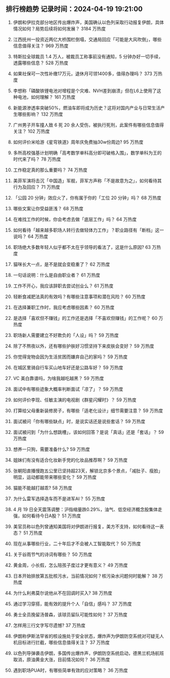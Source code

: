 
## 排行榜趋势 记录时间：2024-04-19 19:21:00
  
  1. 伊朗和伊拉克部分地区传出爆炸声，美国确认以色列采取行动报复伊朗，具体情况如何？局势后续将如何发展？ 3184 万热度
    
  2. 江西抚州一投资近两亿大桥围栏倒塌，交通局回应「可能是大风吹倒」，哪些信息值得关注？ 969 万热度
    
  3. 特斯拉全球裁员 1.4 万人，被裁员工称事前没有通知，5 分钟办好一切手续，透露哪些信息？ 528 万热度
    
  4. 如果社保可一次性补缴17万元，退休月可领1400多，值得办理吗？ 373 万热度
    
  5. 李想称「磷酸铁锂电池对增程是个灾难、NVH差到崩溃」但在L6上使用了这种电池，如何理解？ 161 万热度
    
  6. 新能源渗透率突破50%，燃油车即将成为历史？这将对国内产业与日常生活产生哪些影响？ 132 万热度
    
  7. 广州男子开车撞人致 6 死 20 余人受伤，被执行死刑，此案件有哪些信息值得关注？ 102 万热度
    
  8. 如何评价米哈游《星穹铁道》周年庆免费抽30w份周边? 95 万热度
    
  9. 多所高校强基计划明确「高考数学单科高分即可破格入围」，数学单科为王的时代来了吗？ 78 万热度
    
  10. 工作稳定真的那么重要吗？ 74 万热度
    
  11. 美菲军演将击沉「中国造」军舰，菲军方声称「不是故意为之」，如何看待其行为及回应？ 71 万热度
    
  12. 「公园 20 分钟」效应火了，你有属于你的「工位 20 分钟」吗？ 68 万热度
    
  13. 哪些文案让你受益匪浅？ 68 万热度
    
  14. 在难找工作的时候，你会考虑去做「底层工作」吗？ 64 万热度
    
  15. 如何看待「越来越多职场人转行去做轻体力工作」？职业路径有「断档」这一说吗？ 64 万热度
    
  16. 职场绝大多数年轻人似乎都不太在乎领导的看法了，这是什么原因? 63 万热度
    
  17. 猫咪长大一点，是不是就会变稳重了？ 62 万热度
    
  18. 一句话说明：什么是自由职业者？ 61 万热度
    
  19. 工作不开心，我应该辞职去尝试创业么？ 61 万热度
    
  20. 轻断食减肥法真的有效吗？有哪些注意事项和潜在风险？ 60 万热度
    
  21. 在选择兼职工作时，我应考虑哪些因素？ 60 万热度
    
  22. 是选择「喜欢但不赚钱」的工作还是选择「不喜欢但赚钱」的工作呢？ 60 万热度
    
  23. 职场新人需要建立不好欺负的「人设」吗？ 59 万热度
    
  24. 除了不熬夜以外，还有哪些护肤好习惯坚持下来皮肤会变好？ 59 万热度
    
  25. 你觉得宠物会因为生活贫困而嫌弃自己的家吗？ 59 万热度
    
  26. 在城区里骑自行车买山地车好还是公路车好？ 59 万热度
    
  27. VC 美白靠谱吗，为啥我越吃越黑？ 59 万热度
    
  28. 面试中有哪些迹象大概率判断面试「凉了」？ 59 万热度
    
  29. 如何评价李现、任敏主演的电视剧《群星闪耀时》？ 59 万热度
    
  30. 打算给父母重新装修房子，有哪些「适老化设计」细节需要注意？ 59 万热度
    
  31. 面试被问「你有哪些缺点」时，是说实话还是说些套话？ 59 万热度
    
  32. 面试被问到「为什么想跳槽」，该如何回答？是说「真话」还是「套话」？ 59 万热度
    
  33. 想养一只狗，需要准备什么? 59 万热度
    
  34. 姐妹们有没有适合化妆新手党的化妆品推荐啊？ 59 万热度
    
  35. 张朝阳直播慢跑五公里已坚持超23天，解锁北京多个景点，「减肚子、瘦脸」明显，运动都能带来哪些变化？ 59 万热度
    
  36. 猫能不能越打越乖? 58 万热度
    
  37. 为什么雷军选择造车而不是进军AI？ 55 万热度
    
  38. 4 月 19 日全天震荡调整：沪指缩量跌0.29%，油气、低空经济概念股集体走强，如何看待今日A股？ 51 万热度
    
  39. 美官员称以色列曾通知美国将对伊朗进行报复，美方不支持，如何看待这一表态？ 51 万热度
    
  40. 现在从事哪些行业，二十年后才不会被人工智能取代？ 50 万热度
    
  41. 关于谷雨节气的诗词有哪些？ 50 万热度
    
  42. 黄金周，小长假，怎么陪孩子度过才更有意义？ 49 万热度
    
  43. 日本开始排放第五批核污水，当前情况如何？核污染水问题何时能解？ 38 万热度
    
  44. 为什么利弗莫尔说他从不在回调时买入? 38 万热度
    
  45. 通过学习穿搭，能有效的提升个人「自信」感吗？ 37 万热度
    
  46. 勇士全员挽留汤普森，该球员留队可能性如何？ 37 万热度
    
  47. 怎样用三行文字写尽遗憾? 37 万热度
    
  48. 伊朗称伊斯法罕省的核设施处于安全状态，爆炸声为伊朗防空系统对可疑无人机目标进行拦截，哪些信息值得关注？ 37 万热度
    
  49. 以色列导弹袭击伊朗，多国传出爆炸声，伊朗防空系统启动，德黑兰机场航班取消，原油黄金大涨，目前情况如何？ 36 万热度
    
  50. 遇到职场PUA时，有哪些简单有效的应对策略？ 36 万热度
    
